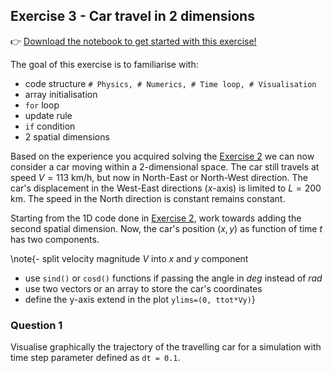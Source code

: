 <!--This file was generated, do not modify it.-->
## Exercise 3 - **Car travel in 2 dimensions**

👉 [Download the notebook to get started with this exercise!](https://github.com/eth-vaw-glaciology/course-101-0250-00/blob/main/notebooks/lecture1_ex3.ipynb)

The goal of this exercise is to familiarise with:
- code structure `# Physics, # Numerics, # Time loop, # Visualisation`
- array initialisation
- `for` loop
- update rule
- `if` condition
- 2 spatial dimensions

Based on the experience you acquired solving the [Exercise 2](#exercise_2_-_car_travel) we can now consider a car moving within a 2-dimensional space. The car still travels at speed $V=113$ km/h, but now in North-East or North-West direction. The car's displacement in the West-East directions ($x$-axis) is limited to $L=200$ km. The speed in the North direction is constant remains constant.

Starting from the 1D code done in [Exercise 2](#exercise_2_-_car_travel), work towards adding the second spatial dimension. Now, the car's position $(x,y)$ as function of time $t$ has two components.

\note{- split velocity magnitude $V$ into $x$ and $y$ component
- use `sind()` or `cosd()` functions if passing the angle in _deg_ instead of _rad_
- use two vectors or an array to store the car's coordinates
- define the y-axis extend in the plot `ylims=(0, ttot*Vy)`}

### Question 1

Visualise graphically the trajectory of the travelling car for a simulation with time step parameter defined as `dt = 0.1`.

